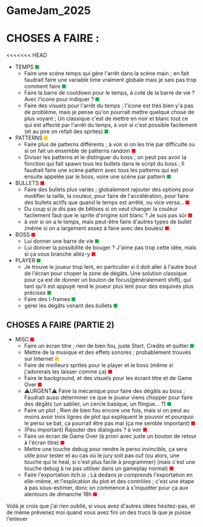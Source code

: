 # GameJam_2025

# CHOSES A FAIRE : 
<<<<<<< HEAD
- TEMPS ![](status_colour/status_done.png)
  - Faire une scène temps qui gère l'arrêt dans la scène main ; en fait faudrait faire une variable time vraiment globale mais je sais pas trop comment faire ![](status_colour/status_done.png)
  - Faire la barre de cooldown pour le temps, à coté de la barre de vie ? Avec l'icone pour indiquer ? ![](status_colour/status_done.png)
  - Faire des visuels pour l'arrêt du temps ; l'icone est très bien y'a pas de problème, mais je pense qu'on pourrait mettre quelque chose de plus voyant ; Un classique c'est de mettre en noir et blanc tout ce qui est affecté par l'arrêt du temps, à voir si c'est possible facilement (et au pire on refait des sprites) ![](status_colour/status_done.png)
- PATTERNS ![](status_colour/status_in_progress.png)
  - Faire plus de patterns différents ; à voir si on les trie par difficulté ou si on fait un ensemble de patterns random ![](status_colour/status_not_done.png)
  - Diviser les patterns et le distinguer du boss ; on peut pas avoir la fonction qui fait spawn tous les bullets dans le script du boss ; Il faudrait faire une scène pattern avec tous les patterns qui est ensuite appelée par le boss, voire une scène par pattern ![](status_colour/status_done.png) 
- BULLETS ![](status_colour/status_not_done.png)
  - Faire des bullets plus variés ; globalement rajouter des options pour modifier la taille, la couleur, pour faire de l'accélération, pour faire des bullets actifs que quand le temps est arrêté, ou vice versa... ![](status_colour/status_not_done.png)
  - Du coup si je dis pas de bêtises si on veut changer la couleur facilement faut que le sprite d'origine soit blanc ? Je suis pas sûr ![](status_colour/status_not_done.png)
  - à voir si on a le temps, mais peut-être faire d'autres types de bullet (même si on a largement assez à faire avec des boules) ![](status_colour/status_not_done.png)
- BOSS ![](status_colour/status_not_done.png)
  - Lui donner une barre de vie ![](status_colour/status_done.png)
  - Lui donner la possibilité de bouger ? J'aime pas trop cette idée, mais si ça vous branche allez-y ![](status_colour/status_not_done.png)
- PLAYER ![](status_colour/status_done.png)
  - Je trouve le joueur trop lent, en particulier si il doit aller à l'autre bout de l'écran pour choper la zone de dégâts. Une solution classique pour ça est de donner un bouton de focus(généralement shift), qui tant qu'il est appuyé rend le joueur plus lent pour des esquives plus précises ![](status_colour/status_done.png)
  - Faire des I-frames ![](status_colour/status_done.png)
  - gérer les dégâts venant des bullets ![](status_colour/status_done.png)
## CHOSES A FAIRE (PARTIE 2)
- MISC ![](status_colour/status_not_done.png)
  - Faire un écran titre ; rien de bien fou, juste Start, Credits et quitter ![](status_colour/status_done.png)
  - Mettre de la musique et des effets sonores ; probablement trouvés sur Internet ![](status_colour/status_in_progress.png)
  - Faire de meilleurs sprites pour le player et le boss (même si j'adorerais les laisser comme ça) ![](status_colour/status_not_done.png)
  - Faire le background, et des visuels pour les écrant titre et de Game Over ![](status_colour/status_not_done.png)
  - ⚠️URGENT⚠️ Faire la mécanique pour faire des dégâts au boss ; Faudrait aussi déterminer ce que le joueur viens chopper pour faire des dégâts (un sablier, un cercle basique, un flingue... ?) ![](status_colour/status_done.png)
  - Faire un plot ; Rien de bien fou encore une fois, mais si on peut au moins avoir trois lignes de plot qui expliquent le pouvoir et pourquoi le perso se bat, ça pourrait être pas mal (ça me semble important) ![](status_colour/status_not_done.png)
  - (Peu important) Rajouter des dialogues ? à voir ![](status_colour/status_not_done.png)
  - Faire un écran de Game Over (à priori avec juste un bouton de retour à l'écran titre) ![](status_colour/status_not_done.png)
  - Mettre une touche debug pour rendre le perso invincible, ça sera utile pour tester et au cas où le jury soit pas ouf (ou alors, une touche qui te heal, si c'est plus facile à programmer) (mais c'est une touche debug à ne pas utiliser dans un gameplay normal) ![](status_colour/status_not_done.png)
  - Faire l'exportation itch.io ; Là dedans je comprends l'exportation en elle-même, et l'explication du plot et des contrôles ; c'est une étape à pas sous-estimer, donc on commence à s'inquiéter pour ça aux alentours de dimanche 18h ![](status_colour/status_not_done.png)

Voilà je crois que j'ai rien oublié, si vous avez d'autres idées hésitez-pas, et de même prévenez moi quand vous avez fini un des trucs là que je puisse l'enlever
